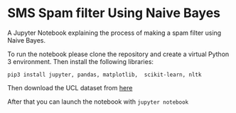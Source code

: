 # SMS Spam filter Using Naive Bayes

A Jupyter Notebook explaining the process of making a spam filter using Naive Bayes.

To run the notebook please clone the repository and create a virtual Python 3 environment. Then install the following libraries:

`pip3 install jupyter, pandas, matplotlib,  scikit-learn, nltk`

Then download the UCL dataset from [here](https://archive.ics.uci.edu/ml/datasets/SMS+Spam+Collection)

After that you can launch the notebook with `jupyter notebook`


